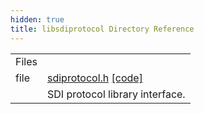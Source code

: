 ```yaml
---
hidden: true
title: libsdiprotocol Directory Reference
---
```


|  |  |
|----|----|
| Files |  |
| file   | <a href="sdiprotocol_8h.md">sdiprotocol.h</a> <a href="sdiprotocol_8h_source.md">[code]</a> |
|   | SDI protocol library interface.<br/> |

